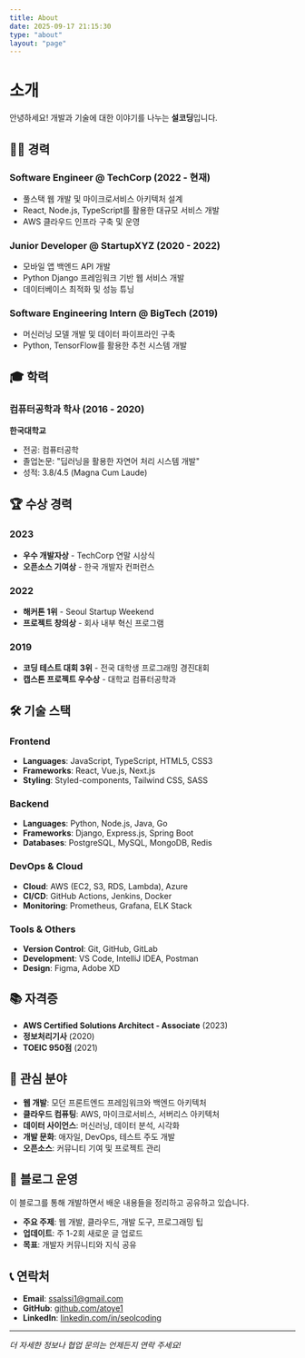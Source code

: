 ```yaml
---
title: About
date: 2025-09-17 21:15:30
type: "about"
layout: "page"
---
```


# 소개

안녕하세요! 개발과 기술에 대한 이야기를 나누는 **설코딩**입니다.

## 👨‍💻 경력

### Software Engineer @ TechCorp (2022 - 현재)
- 풀스택 웹 개발 및 마이크로서비스 아키텍처 설계
- React, Node.js, TypeScript를 활용한 대규모 서비스 개발
- AWS 클라우드 인프라 구축 및 운영

### Junior Developer @ StartupXYZ (2020 - 2022)
- 모바일 앱 백엔드 API 개발
- Python Django 프레임워크 기반 웹 서비스 개발
- 데이터베이스 최적화 및 성능 튜닝

### Software Engineering Intern @ BigTech (2019)
- 머신러닝 모델 개발 및 데이터 파이프라인 구축
- Python, TensorFlow를 활용한 추천 시스템 개발

## 🎓 학력

### 컴퓨터공학과 학사 (2016 - 2020)
**한국대학교**
- 전공: 컴퓨터공학
- 졸업논문: "딥러닝을 활용한 자연어 처리 시스템 개발"
- 성적: 3.8/4.5 (Magna Cum Laude)

## 🏆 수상 경력

### 2023
- **우수 개발자상** - TechCorp 연말 시상식
- **오픈소스 기여상** - 한국 개발자 컨퍼런스

### 2022
- **해커톤 1위** - Seoul Startup Weekend
- **프로젝트 창의상** - 회사 내부 혁신 프로그램

### 2019
- **코딩 테스트 대회 3위** - 전국 대학생 프로그래밍 경진대회
- **캡스톤 프로젝트 우수상** - 대학교 컴퓨터공학과

## 🛠️ 기술 스택

### Frontend
- **Languages**: JavaScript, TypeScript, HTML5, CSS3
- **Frameworks**: React, Vue.js, Next.js
- **Styling**: Styled-components, Tailwind CSS, SASS

### Backend
- **Languages**: Python, Node.js, Java, Go
- **Frameworks**: Django, Express.js, Spring Boot
- **Databases**: PostgreSQL, MySQL, MongoDB, Redis

### DevOps & Cloud
- **Cloud**: AWS (EC2, S3, RDS, Lambda), Azure
- **CI/CD**: GitHub Actions, Jenkins, Docker
- **Monitoring**: Prometheus, Grafana, ELK Stack

### Tools & Others
- **Version Control**: Git, GitHub, GitLab
- **Development**: VS Code, IntelliJ IDEA, Postman
- **Design**: Figma, Adobe XD

## 📚 자격증

- **AWS Certified Solutions Architect - Associate** (2023)
- **정보처리기사** (2020)
- **TOEIC 950점** (2021)

## 📖 관심 분야

- **웹 개발**: 모던 프론트엔드 프레임워크와 백엔드 아키텍처
- **클라우드 컴퓨팅**: AWS, 마이크로서비스, 서버리스 아키텍처
- **데이터 사이언스**: 머신러닝, 데이터 분석, 시각화
- **개발 문화**: 애자일, DevOps, 테스트 주도 개발
- **오픈소스**: 커뮤니티 기여 및 프로젝트 관리

## 📝 블로그 운영

이 블로그를 통해 개발하면서 배운 내용들을 정리하고 공유하고 있습니다.

- **주요 주제**: 웹 개발, 클라우드, 개발 도구, 프로그래밍 팁
- **업데이트**: 주 1-2회 새로운 글 업로드
- **목표**: 개발자 커뮤니티와 지식 공유

## 📞 연락처

- **Email**: ssalssi1@gmail.com
- **GitHub**: [github.com/atoye1](https://github.com/atoye1)
- **LinkedIn**: [linkedin.com/in/seolcoding](https://linkedin.com/in/seolcoding)

---

*더 자세한 정보나 협업 문의는 언제든지 연락 주세요!*
